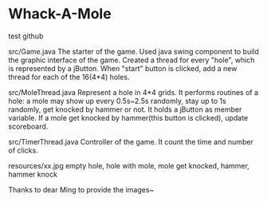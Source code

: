 # Whack-A-Mole
test github

src/Game.java
The starter of the game. 
Used java swing component to build the graphic interface of the game.
Created a thread for every "hole", which is represented by a jButton. 
When "start" button is clicked, add a new thread for each of the 16(4*4) holes.

src/MoleThread.java
Represent a hole in 4*4 grids. 
It performs routines of a hole: a mole may show up every 0.5s~2.5s randomly, stay up to 1s randomly, get knocked by hammer or not.
It holds a jButton as member variable. If a mole get knocked by hammer(this button is clicked), update scoreboard.

src/TimerThread.java
Controller of the game. It count the time and number of clicks.

resources/xx.jpg
empty hole, hole with mole, mole get knocked, hammer, hammer knock

Thanks to dear Ming to provide the images~

